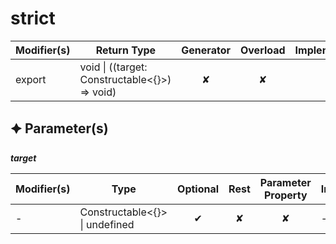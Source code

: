 # strict

| Modifier(s)                            | Return Type                    | Generator                        | Overload                         | Implementation                        |
|----------------------------------------|--------------------------------|:--------------------------------:|:--------------------------------:|:-------------------------------------:|
| export | void &#124; ((target: Constructable&lt;{}&gt;) =&gt; void) | ✘ | ✘  | ✔ |

## &#128966; Parameter(s)

_**target**_

| Modifier(s)                              | Type                        | Optional                           | Rest                          | Parameter Property                          | Initializer                       |
|------------------------------------------|-----------------------------|:----------------------------------:|:-----------------------------:|:-------------------------------------------:|-----------------------------------|
| - | Constructable&lt;{}&gt; &#124; undefined | ✔  | ✘ | ✘ | - |